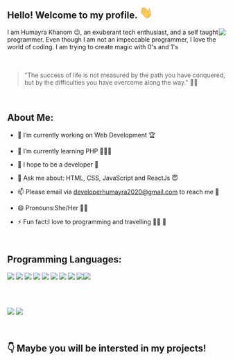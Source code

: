 
<h2>Hello! Welcome to my profile.   <img src="https://raw.githubusercontent.com/ABSphreak/ABSphreak/master/gifs/Hi.gif" width="30px"></h2><img  align='right' src="https://c7.uihere.com/files/460/923/629/5b95b150a626e.jpg">
I am Humayra Khanom 😉, an exuberant tech enthusiast, and a self taught programmer. Even though I am not an impeccable programmer, I love the world of coding. I am trying to create magic with 0's and 1's


</br>
</br>
</br>


>"The success of life is not measured by the path you have conquered, but by the difficulties you have overcome along the way." ✍🏻
</br>


## About Me:


- 🔭 I’m currently working on Web Development 🏆

- 🌱 I’m currently learning PHP 👨🏻‍💻

- 🤔 I hope to be a developer 🐧

- 💬 Ask me about: HTML, CSS, JavaScript and ReactJs 😇

- 📫 Please email via developerhumayra2020@gmail.com to reach me 📧

- 😄 Pronouns:She/Her 🙋‍♀️

- ⚡ Fun fact:I love to programming and travelling 👩‍💻 🍂
</br>


## Programming Languages:

 <img src = 'https://image.flaticon.com/icons/svg/1822/1822899.svg' height='30'/> <img src = 'https://image.flaticon.com/icons/svg/919/919827.svg' width='30'/> <img src = 'https://github.com/MarikIshtar007/MarikIshtar007/blob/master/images/css.svg' width='30'/> <img src = 'https://github.com/MarikIshtar007/MarikIshtar007/blob/master/images/js.svg' width='30'/> <img src = 'https://github.com/MarikIshtar007/MarikIshtar007/blob/master/images/bootstrap.svg' width='33'/>  <img src = 'https://github.com/MarikIshtar007/MarikIshtar007/blob/master/images/flask.png' width='30'/>  <img src = 'https://github.com/MarikIshtar007/MarikIshtar007/blob/master/images/c-original.svg' width='30'/> <img src = 'https://github.com/MarikIshtar007/MarikIshtar007/blob/master/images/cpp.svg' width='30'/> <img src = 'https://upload.wikimedia.org/wikipedia/commons/thumb/9/98/Solidity_logo.svg/1200px-Solidity_logo.svg.png' width='30'/><img src = 'https://external-content.duckduckgo.com/iu/?u=https%3A%2F%2Ftse3.mm.bing.net%2Fth%3Fid%3DOIP.RQ8rlvfppN1r1CA-mufW0QHaHa%26pid%3DApi&f=1' width='30'/> 

</br>
</br>

 <p align="left">
 <img height="200" src="https://github-readme-stats.vercel.app/api/top-langs/?username=Developer-Humayra&theme=dracula"/>
 
  
 <img height="200" src="https://github-readme-stats.vercel.app/api?username=Developer-Humayra&count_private=true&show_icons=true&theme=dracula&include_all_commits=true"/>
  </P><br>




## 👇 Maybe you will be intersted in my projects!

